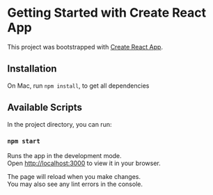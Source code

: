 # Getting Started with Create React App

This project was bootstrapped with [Create React App](https://github.com/facebook/create-react-app).

## Installation 

On Mac, run `npm install`, to get all dependencies

## Available Scripts

In the project directory, you can run:

### `npm start`

Runs the app in the development mode.\
Open [http://localhost:3000](http://localhost:3000) to view it in your browser.

The page will reload when you make changes.\
You may also see any lint errors in the console.



